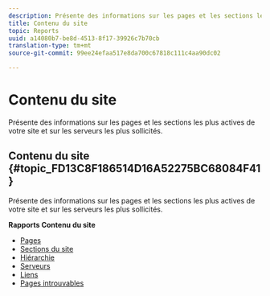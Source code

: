 ```yaml
---
description: Présente des informations sur les pages et les sections les plus actives de votre site et sur les serveurs les plus sollicités.
title: Contenu du site
topic: Reports
uuid: a14080b7-be8d-4513-8f17-39926c7b70cb
translation-type: tm+mt
source-git-commit: 99ee24efaa517e8da700c67818c111c4aa90dc02

---
```



# Contenu du site

Présente des informations sur les pages et les sections les plus actives de votre site et sur les serveurs les plus sollicités.

## Contenu du site {#topic_FD13C8F186514D16A52275BC68084F41}

Présente des informations sur les pages et les sections les plus actives de votre site et sur les serveurs les plus sollicités.

**Rapports Contenu du site**

* [Pages](/help/components/c-variables/dimensionslist/reports-pages.md)
* [Sections du site](/help/components/c-variables/dimensionslist/reports-site-sections.md)
* [Hiérarchie](/help/components/c-variables/dimensionslist/reports-hierarchy.md)
* [Serveurs](/help/components/c-variables/dimensionslist/reports-servers.md)
* [Liens](/help/components/c-variables/dimensionslist/reports-links.md)
* [Pages introuvables](/help/components/c-variables/dimensionslist/reports-pages-not-found.md)

